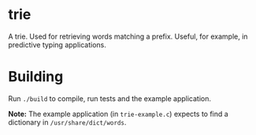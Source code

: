# trie
A trie. Used for retrieving words matching a prefix. Useful, for example,
in predictive typing applications.

# Building
Run `./build` to compile, run tests and the example application.

**Note:** The example application (in `trie-example.c`) expects to find a dictionary in `/usr/share/dict/words`.
